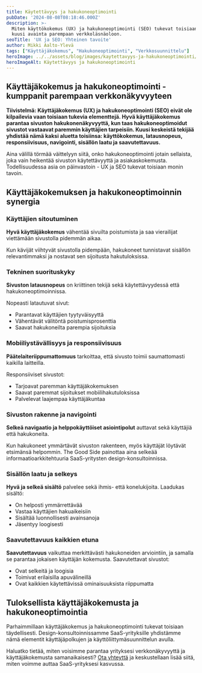 ```yaml
---
title: Käytettävyys ja hakukoneoptimointi
pubDate: '2024-08-08T08:18:46.000Z'
description: >-
  Miten käyttökokemus (UX) ja hakukoneoptimointi (SEO) tukevat toisiaan. Lue
  kuusi avainta parempaan verkkoläsnäoloon.
seoTitle: 'UX ja SEO: Yhteinen tavoite'
author: Mikki Aalto-Ylevä
tags: ["Käyttäjäkokemus", "Hakukoneoptimointi", "Verkkosuunnittelu"]
heroImage: ../../assets/blog/images/kaytettavyys-ja-hakukoneoptimointi/featured.webp
heroImageAlt: Käytettävyys ja hakukoneoptimointi
---
```


## Käyttäjäkokemus ja hakukoneoptimointi - kumppanit parempaan verkkonäkyvyyteen

**Tiivistelmä: Käyttäjäkokemus (UX) ja hakukoneoptimointi (SEO) eivät ole kilpailevia vaan toisiaan tukevia elementtejä. Hyvä käyttäjäkokemus parantaa sivuston hakukonenäkyvyyttä, kun taas hakukoneoptimoidut sivustot vastaavat paremmin käyttäjien tarpeisiin. Kuusi keskeistä tekijää yhdistää nämä kaksi aluetta toisiinsa: käyttökokemus, latausnopeus, responsiivisuus, navigointi, sisällön laatu ja saavutettavuus.**

Aina välillä törmää väittelyyn siitä, onko hakukoneoptimointi jotain sellaista, joka vain heikentää sivuston käytettävyyttä ja asiakaskokemusta. Todellisuudessa asia on päinvastoin - UX ja SEO tukevat toisiaan monin tavoin.

## Käyttäjäkokemuksen ja hakukoneoptimoinnin synergia

### Käyttäjien sitoutuminen

**Hyvä käyttäjäkokemus** vähentää sivuilta poistumista ja saa vierailijat viettämään sivustolla pidemmän aikaa. 

Kun kävijät viihtyvät sivustolla pidempään, hakukoneet tunnistavat sisällön relevantimmaksi ja nostavat sen sijoitusta hakutuloksissa.

### Tekninen suorituskyky

**Sivuston latausnopeus** on kriittinen tekijä sekä käytettävyydessä että hakukoneoptimoinnissa. 

Nopeasti latautuvat sivut:
- Parantavat käyttäjien tyytyväisyyttä
- Vähentävät välitöntä poistumisprosenttia
- Saavat hakukoneilta parempia sijoituksia

### Mobiiliystävällisyys ja responsiivisuus

**Päätelaiteriippumattomuus** tarkoittaa, että sivusto toimii saumattomasti kaikilla laitteilla. 

Responsiiviset sivustot:
- Tarjoavat paremman käyttäjäkokemuksen
- Saavat paremmat sijoitukset mobiilihakutuloksissa
- Palvelevat laajempaa käyttäjäkuntaa

### Sivuston rakenne ja navigointi

**Selkeä navigaatio ja helppokäyttöiset asiointipolut** auttavat sekä käyttäjiä että hakukoneita.

Kun hakukoneet ymmärtävät sivuston rakenteen, myös käyttäjät löytävät etsimänsä helpommin. The Good Side painottaa aina selkeää informaatioarkkitehtuuria SaaS-yritysten design-konsultoinnissa.

### Sisällön laatu ja selkeys

**Hyvä ja selkeä sisältö** palvelee sekä ihmis- että konelukijoita. Laadukas sisältö:
- On helposti ymmärrettävää
- Vastaa käyttäjien hakuaikeisiin
- Sisältää luonnollisesti avainsanoja
- Jäsentyy loogisesti

### Saavutettavuus kaikkien etuna

**Saavutettavuus** vaikuttaa merkittävästi hakukoneiden arviointiin, ja samalla se parantaa jokaisen käyttäjän kokemusta. Saavutettavat sivustot:
- Ovat selkeitä ja loogisia
- Toimivat erilaisilla apuvälineillä
- Ovat kaikkien käytettävissä ominaisuuksista riippumatta

## Tuloksellista käyttäjäkokemusta ja hakukoneoptimointia

Parhaimmillaan käyttäjäkokemus ja hakukoneoptimointi tukevat toisiaan täydellisesti. Design-konsultoinnissamme SaaS-yrityksille yhdistämme nämä elementit käyttäjäpolkujen ja käyttöliittymäsuunnittelun avulla.

Haluatko tietää, miten voisimme parantaa yrityksesi verkkonäkyvyyttä ja käyttäjäkokemusta samanaikaisesti? [Ota yhteyttä](/fi/contact) ja keskustellaan lisää siitä, miten voimme auttaa SaaS-yrityksesi kasvussa.